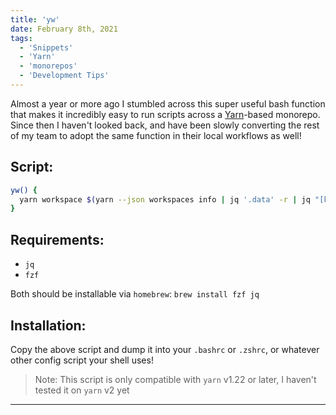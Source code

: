 ```yaml
---
title: 'yw'
date: February 8th, 2021
tags:
  - 'Snippets'
  - 'Yarn'
  - 'monorepos'
  - 'Development Tips'
---
```


Almost a year or more ago I stumbled across this super useful bash function that
makes it incredibly easy to run scripts across a
[Yarn](https://yarnpkg.com/)-based monorepo. Since then I haven't looked back,
and have been slowly converting the rest of my team to adopt the same function
in their local workflows as well!

## Script:

```sh
yw() {
  yarn workspace $(yarn --json workspaces info | jq '.data' -r | jq "[keys][0] []" -r | fzf) $@
}
```

## Requirements:

- `jq`
- `fzf`

Both should be installable via `homebrew`: `brew install fzf jq`

## Installation:

Copy the above script and dump it into your `.bashrc` or `.zshrc`, or whatever
other config script your shell uses!

> Note: This script is only compatible with `yarn` v1.22 or later, I haven't
> tested it on `yarn` v2 yet

<Spacer />

---

<Spacer />
